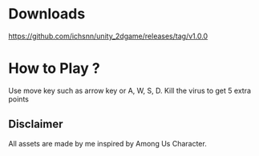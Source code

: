 # Downloads
https://github.com/ichsnn/unity_2dgame/releases/tag/v1.0.0

# How to Play ?
Use move key such as arrow key or A, W, S, D. Kill the virus to get 5 extra points

## Disclaimer
All assets are made by me inspired by Among Us Character.
